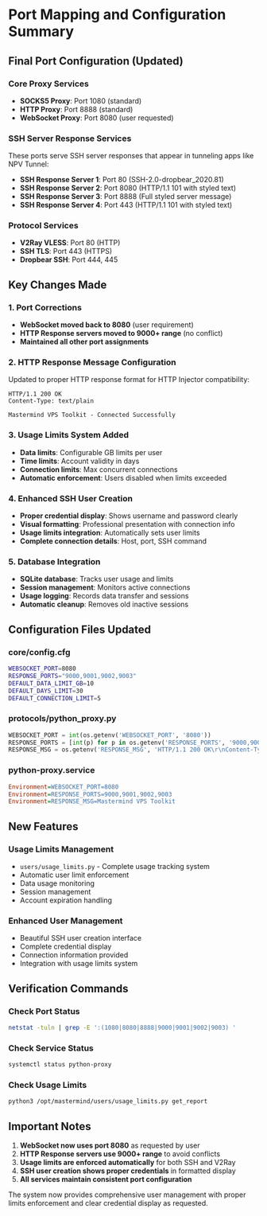 # Port Mapping and Configuration Summary

## Final Port Configuration (Updated)

### Core Proxy Services
- **SOCKS5 Proxy**: Port 1080 (standard)
- **HTTP Proxy**: Port 8888 (standard)
- **WebSocket Proxy**: Port 8080 (user requested)

### SSH Server Response Services
These ports serve SSH server responses that appear in tunneling apps like NPV Tunnel:
- **SSH Response Server 1**: Port 80 (SSH-2.0-dropbear_2020.81)
- **SSH Response Server 2**: Port 8080 (HTTP/1.1 101 with styled text)
- **SSH Response Server 3**: Port 8888 (Full styled server message)
- **SSH Response Server 4**: Port 443 (HTTP/1.1 101 with styled text)

### Protocol Services
- **V2Ray VLESS**: Port 80 (HTTP)
- **SSH TLS**: Port 443 (HTTPS)
- **Dropbear SSH**: Port 444, 445

## Key Changes Made

### 1. Port Corrections
- **WebSocket moved back to 8080** (user requirement)
- **HTTP Response servers moved to 9000+ range** (no conflict)
- **Maintained all other port assignments**

### 2. HTTP Response Message Configuration
Updated to proper HTTP response format for HTTP Injector compatibility:
```
HTTP/1.1 200 OK
Content-Type: text/plain

Mastermind VPS Toolkit - Connected Successfully
```

### 3. Usage Limits System Added
- **Data limits**: Configurable GB limits per user
- **Time limits**: Account validity in days
- **Connection limits**: Max concurrent connections
- **Automatic enforcement**: Users disabled when limits exceeded

### 4. Enhanced SSH User Creation
- **Proper credential display**: Shows username and password clearly
- **Visual formatting**: Professional presentation with connection info
- **Usage limits integration**: Automatically sets user limits
- **Complete connection details**: Host, port, SSH command

### 5. Database Integration
- **SQLite database**: Tracks user usage and limits
- **Session management**: Monitors active connections
- **Usage logging**: Records data transfer and sessions
- **Automatic cleanup**: Removes old inactive sessions

## Configuration Files Updated

### core/config.cfg
```bash
WEBSOCKET_PORT=8080
RESPONSE_PORTS="9000,9001,9002,9003"
DEFAULT_DATA_LIMIT_GB=10
DEFAULT_DAYS_LIMIT=30
DEFAULT_CONNECTION_LIMIT=5
```

### protocols/python_proxy.py
```python
WEBSOCKET_PORT = int(os.getenv('WEBSOCKET_PORT', '8080'))
RESPONSE_PORTS = [int(p) for p in os.getenv('RESPONSE_PORTS', '9000,9001,9002,9003').split(',')]
RESPONSE_MSG = os.getenv('RESPONSE_MSG', 'HTTP/1.1 200 OK\r\nContent-Type: text/plain\r\n\r\nMastermind VPS Toolkit - Connected Successfully')
```

### python-proxy.service
```ini
Environment=WEBSOCKET_PORT=8080
Environment=RESPONSE_PORTS=9000,9001,9002,9003
Environment=RESPONSE_MSG=Mastermind VPS Toolkit
```

## New Features

### Usage Limits Management
- `users/usage_limits.py` - Complete usage tracking system
- Automatic user limit enforcement
- Data usage monitoring
- Session management
- Account expiration handling

### Enhanced User Management
- Beautiful SSH user creation interface
- Complete credential display
- Connection information provided
- Integration with usage limits system

## Verification Commands

### Check Port Status
```bash
netstat -tuln | grep -E ':(1080|8080|8888|9000|9001|9002|9003) '
```

### Check Service Status
```bash
systemctl status python-proxy
```

### Check Usage Limits
```bash
python3 /opt/mastermind/users/usage_limits.py get_report
```

## Important Notes

1. **WebSocket now uses port 8080** as requested by user
2. **HTTP Response servers use 9000+ range** to avoid conflicts
3. **Usage limits are enforced automatically** for both SSH and V2Ray
4. **SSH user creation shows proper credentials** in formatted display
5. **All services maintain consistent port configuration**

The system now provides comprehensive user management with proper limits enforcement and clear credential display as requested.